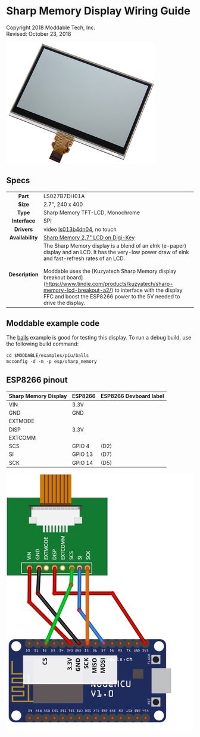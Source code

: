 # Sharp Memory Display Wiring Guide

Copyright 2018 Moddable Tech, Inc.  
Revised: October 23, 2018

![](./images/Sharp_Memory_LCD_LS027B7DH01.jpg)

## Specs

| | |
| :---: | :--- |
| **Part** | LS027B7DH01A
| **Size** | 2.7", 240 x 400
| **Type** | Sharp Memory TFT-LCD, Monochrome
| **Interface** | SPI
| **Drivers** | video [ls013b4dn04](../../documentation/drivers/ls013b4dn04/ls013b4dn04.md), no touch
| **Availability** | [Sharp Memory 2,7" LCD on Digi-Key](https://www.digikey.com/product-detail/en/sharp-microelectronics/LS027B7DH01A/425-2908-ND/5054067?utm_adgroup=Optoelectronics&gclid=Cj0KCQiAvrfSBRC2ARIsAFumcm-L2iz88RlcYf9Z1MU0J1ZW97VgAa0oPoDBgqYSIIRUyZnhGNURyY4aAjIgEALw_wcB)
| **Description** | The Sharp Memory display is a blend of an eInk (e-paper) display and an LCD. It has the very-low power draw of eInk and fast-refresh rates of an LCD.<BR><BR>Moddable uses the [Kuzyatech Sharp Memory display breakout board] (https://www.tindie.com/products/kuzyatech/sharp-memory-lcd-breakout-a2/) to interface with the display FFC and boost the ESP8266 power to the 5V needed to drive the display.

## Moddable example code

The [balls](../../examples/piu/balls/) example is good for testing this display. To run a debug build, use the following build command:

```
cd $MODDABLE/examples/piu/balls
mcconfig -d -m -p esp/sharp_memory  
```

## ESP8266 pinout

| Sharp Memory Display | ESP8266 | ESP8266 Devboard label
| --- | --- | --- |
| VIN | 3.3V |  
| GND | GND | 
| EXTMODE |  |  
| DISP | 3.3V | 
| EXTCOMM |  | 
| SCS | GPIO 4 | (D2) 
| SI | GPIO 13 | (D7) 
| SCK | GPIO 14 | (D5) 

![Generic SPI Display](images/wiring-Kuzyatech-sharp-2.7.jpg)


